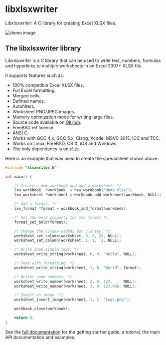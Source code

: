 # libxlsxwriter


Libxlsxwriter: A C library for creating Excel XLSX files.


![demo image](http://libxlsxwriter.github.io/demo.png)


## The libxlsxwriter library

Libxlsxwriter is a C library that can be used to write text, numbers, formulas and hyperlinks to multiple worksheets in an Excel 2007+ XLSX file.

It supports features such as:

- 100% compatible Excel XLSX files.
- Full Excel formatting.
- Merged cells.
- Defined names.
- Autofilters.
- Worksheet PNG/JPEG images.
- Memory optimization mode for writing large files.
- Source code available on [GitHub](https://github.com/jmcnamara/libxlsxwriter).
- FreeBSD ref license.
- ANSI C.
- Works with GCC 4.x, GCC 5.x, Clang, Xcode, MSVC 2015, ICC and TCC.
- Works on Linux, FreeBSD, OS X, iOS and Windows.
- The only dependency is on `zlib`.

Here is an example that was used to create the spreadsheet shown above:


```C
#include "xlsxwriter.h"

int main() {

    /* Create a new workbook and add a worksheet. */
    lxw_workbook  *workbook  = new_workbook("demo.xlsx");
    lxw_worksheet *worksheet = workbook_add_worksheet(workbook, NULL);

    /* Add a format. */
    lxw_format *format = workbook_add_format(workbook);

    /* Set the bold property for the format */
    format_set_bold(format);

    /* Change the column widths for clarity. */
    worksheet_set_column(worksheet, 0, 0, 20, NULL);
    worksheet_set_column(worksheet, 1, 1,  2, NULL);

    /* Write some simple text. */
    worksheet_write_string(worksheet, 0, 0, "Hello", NULL);

    /* Text with formatting. */
    worksheet_write_string(worksheet, 1, 0, "World", format);

    /* Writer some numbers. */
    worksheet_write_number(worksheet, 2, 0, 123,     NULL);
    worksheet_write_number(worksheet, 3, 0, 123.456, NULL);

    /* Insert an image. */
    worksheet_insert_image(worksheet, 1, 2, "logo.png");

    workbook_close(workbook);

    return 0;
}

```



See the [full documentation](http://libxlsxwriter.github.io) for the getting started guide, a tutorial, the main API documentation and examples.
